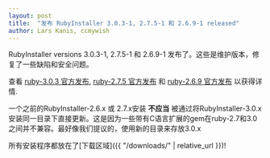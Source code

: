 ```yaml
---
layout: post
title:  "发布 RubyInstaller 3.0.3-1, 2.7.5-1 和 2.6.9-1 released"
author: Lars Kanis, ccmywish
---
```

RubyInstaller versions 3.0.3-1, 2.7.5-1 和 2.6.9-1 发布了。这些是维护版本，修复了一些缺陷和安全问题。

查看 [ruby-3.0.3 官方发布](https://www.ruby-lang.org/en/news/2021/11/24/ruby-3-0-3-released/), [ruby-2.7.5 官方发布](https://www.ruby-lang.org/en/news/2021/11/24/ruby-2-7-5-released/) 和 [ruby-2.6.9 官方发布](https://www.ruby-lang.org/en/news/2021/11/24/ruby-2-6-9-released/) 以获得详情.

一个之前的RubyInstaller-2.6.x 或 2.7.x安装 <b>不应当</b> 被通过将RubyInstaller-3.0.x安装同一目录下直接更新。这是因为一些带有C语言扩展的gem在ruby-2.7和3.0之间并不兼容。最好像我们提议的，使用新的目录来存放3.0.x

所有安装程序都放在了[下载区域]({{ "/downloads/" | relative_url }})!
